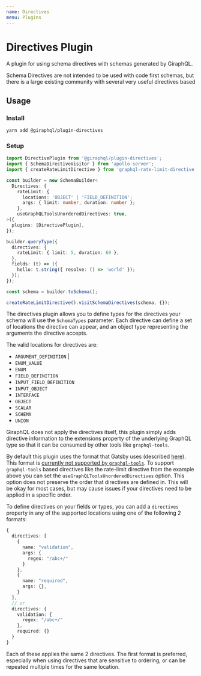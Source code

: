 ```yaml
---
name: Directives
menu: Plugins
---
```


# Directives Plugin

A plugin for using schema directives with schemas generated by GiraphQL.

Schema Directives are not intended to be used with code first schemas, but there is a large existing
community with several very useful directives based

## Usage

### Install

```bash
yarn add @giraphql/plugin-directives
```

### Setup

```typescript
import DirectivePlugin from '@giraphql/plugin-directives';
import { SchemaDirectiveVisitor } from 'apollo-server';
import { createRateLimitDirective } from 'graphql-rate-limit-directive';

const builder = new SchemaBuilder<
  Directives: {
    rateLimit: {
      locations: 'OBJECT' | 'FIELD_DEFINITION';
      args: { limit: number, duration: number };
    },
    useGraphQLToolsUnorderedDirectives: true,
>({
  plugins: [DirectivePlugin],
});

builder.queryType({
  directives: {
    rateLimit: { limit: 5, duration: 60 },
  },
  fields: (t) => ({
    hello: t.string({ resolve: () => 'world' });
  });
});

const schema = builder.toSchema();

createRateLimitDirective().visitSchemaDirectives(schema, {});
```

The directives plugin allows you to define types for the directives your schema will use the
`SchemaTypes` parameter. Each directive can define a set of locations the directive can appear, and
an object type representing the arguments the directive accepts.

The valid locations for directives are:

- `ARGUMENT_DEFINITION` \|
- `ENUM_VALUE`
- `ENUM`
- `FIELD_DEFINITION`
- `INPUT_FIELD_DEFINITION`
- `INPUT_OBJECT`
- `INTERFACE`
- `OBJECT`
- `SCALAR`
- `SCHEMA`
- `UNION`

GiraphQL does not apply the directives itself, this plugin simply adds directive information to the
extensions property of the underlying GraphQL type so that it can be consumed by other tools like
`graphql-tools`.

By default this plugin uses the format that Gatsby uses \(described
[here](https://github.com/graphql/graphql-js/issues/1343#issuecomment-479871020)\). This format is
[currently not supported by `graphql-tools`](https://github.com/ardatan/graphql-tools/issues/2534).
To support `graphql-tools` based directives like the rate-limit directive from the example above you
can set the `useGraphQLToolsUnorderedDirectives` option. This option does not preserve the order
that directives are defined in. This will be okay for most cases, but may cause issues if your
directives need to be applied in a specific order.

To define directives on your fields or types, you can add a `directives` property in any of the
supported locations using one of the following 2 formats:

```typescript
{
  directives: [
    {
      name: "validation",
      args: {
        regex: "/abc+/"
      }
    },
    {
      name: "required",
      args: {},
    }
  ],
  // or
  directives: {
    validation: {
      regex: "/abc+/"
    },
    required: {}
  }
}
```

Each of these applies the same 2 directives. The first format is preferred, especially when using
directives that are sensitive to ordering, or can be repeated multiple times for the same location.
